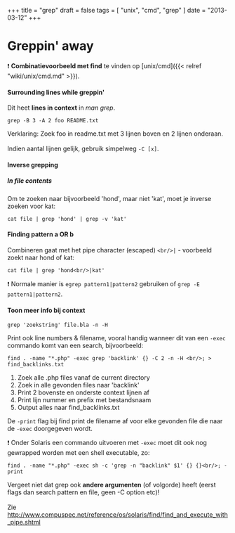 +++
title = "grep"
draft = false
tags = [
    "unix",
    "cmd",
    "grep"
]
date = "2013-03-12"
+++
# Greppin' away 

:exclamation: **Combinatievoorbeeld met find** te vinden op [unix/cmd]({{< relref "wiki/unix/cmd.md" >}}).

#### Surrounding lines while greppin' 

Dit heet **lines in context** in *man grep*.

```
grep -B 3 -A 2 foo README.txt
```

Verklaring: Zoek foo in readme.txt met 3 lijnen boven en 2 lijnen onderaan. <br/><br/>
Indien aantal lijnen gelijk, gebruik simpelweg `-C [x]`.

#### Inverse grepping 

##### In file contents 

Om te zoeken naar bijvoorbeeld 'hond', maar niet 'kat', moet je inverse zoeken voor kat:

```
cat file | grep 'hond' | grep -v 'kat'
```

#### Finding pattern a OR b 

Combineren gaat met het pipe character (escaped) `<br/>|` - voorbeeld zoekt naar hond of kat:

```
cat file | grep 'hond<br/>|kat'
```

:exclamation: Normale manier is `egrep pattern1|pattern2` gebruiken of `grep -E pattern1|pattern2`.

#### Toon meer info bij context 

```
grep 'zoekstring' file.bla -n -H 
```

Print ook line numbers & filename, vooral handig wanneer dit van een `-exec` commando komt van een search, bijvoorbeeld:

```
find . -name "*.php" -exec grep 'backlink' {} -C 2 -n -H <br/>; > find_backlinks.txt
```

  1. Zoek alle .php files vanaf de current directory
  2. Zoek in alle gevonden files naar 'backlink'
  3. Print 2 bovenste en onderste context lijnen af
  4. Print lijn nummer en prefix met bestandsnaam
  5. Output alles naar find_backlinks.txt

De `-print` flag bij find print de filename af voor elke gevonden file die naar de `-exec` doorgegeven wordt. 

:exclamation: Onder Solaris een commando uitvoeren met `-exec` moet dit ook nog gewrapped worden met een shell executable, zo:

```
find . -name "*.php" -exec sh -c 'grep -n "backlink" $1' {} {}<br/>; -print
```

Vergeet niet dat grep ook **andere argumenten** (of volgorde) heeft (eerst flags dan search pattern en file, geen -C option etc)!<br/><br/>
Zie http://www.compuspec.net/reference/os/solaris/find/find_and_execute_with_pipe.shtml <br/><br/>

